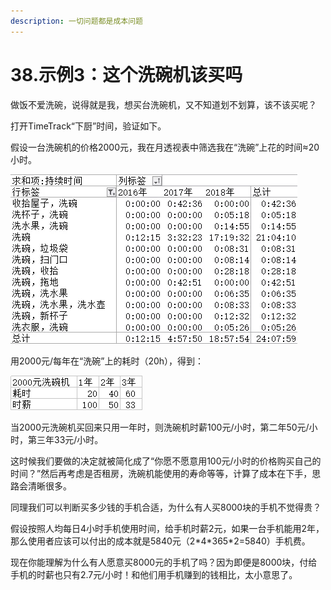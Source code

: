 ```yaml
---
description: 一切问题都是成本问题
---
```


# 38.示例3：这个洗碗机该买吗

做饭不爱洗碗，说得就是我，想买台洗碗机，又不知道划不划算，该不该买呢？

打开TimeTrack“下厨”时间，验证如下。

假设一台洗碗机的价格2000元，我在月透视表中筛选我在“洗碗”上花的时间≈20小时。

![](../.gitbook/assets/tu-pian%20%2847%29.png)

用2000元/每年在“洗碗”上的耗时（20h），得到：

![](../.gitbook/assets/tu-pian%20%28119%29.png)

当2000元洗碗机买回来只用一年时，则洗碗机时薪100元/小时，第二年50元/小时，第三年33元/小时。

这时候我们要做的决定就被简化成了“你愿不愿意用100元/小时的价格购买自己的时间？”然后再考虑是否租房，洗碗机能使用的寿命等等，计算了成本在下手，思路会清晰很多。

同理我们可以判断买多少钱的手机合适，为什么有人买8000块的手机不觉得贵？

假设按照人均每日4小时手机使用时间，给手机时薪2元，如果一台手机能用2年，那么使用者应该可以付出的成本就是5840元（2\*4\*365\*2=5840）手机费。

现在你能理解为什么有人愿意买8000元的手机了吗？因为即便是8000块，付给手机的时薪也只有2.7元/小时！和他们用手机赚到的钱相比，太小意思了。

